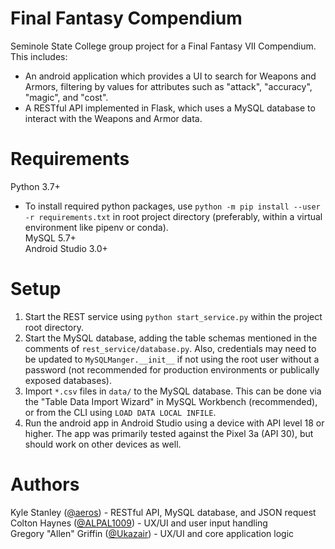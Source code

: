 # Final Fantasy Compendium

Seminole State College group project for a Final Fantasy VII Compendium. This includes:  

* An android application which provides a UI to search for Weapons and Armors, filtering by values for attributes such as "attack", "accuracy", "magic", and "cost".  
* A RESTful API implemented in Flask, which uses a MySQL database to interact with the Weapons and Armor data.  

# Requirements

Python 3.7+  
* To install required python packages, use `python -m pip install --user -r requirements.txt` in root project directory (preferably, within a virtual environment like pipenv or conda).  
MySQL 5.7+  
Android Studio 3.0+  

# Setup

1) Start the REST service using `python start_service.py` within the project root directory.  
2) Start the MySQL database, adding the table schemas mentioned in the comments of `rest_service/database.py`. Also, credentials may need to be updated to `MySQLManger.__init__` if not using the root user without a password (not recommended for production environments or publically exposed databases).  
3) Import `*.csv` files in `data/` to the MySQL database. This can be done via the "Table Data Import Wizard" in MySQL Workbench (recommended), or from the CLI using `LOAD DATA LOCAL INFILE`.  
4) Run the android app in Android Studio using a device with API level 18 or higher. The app was primarily tested against the Pixel 3a (API 30), but should work on other devices as well.  

# Authors
Kyle Stanley ([@aeros](https://github.com/aeros)) - RESTful API, MySQL database, and JSON request  
Colton Haynes ([@ALPAL1009](https://github.com/Ukazair)) - UX/UI and user input handling  
Gregory "Allen" Griffin ([@Ukazair](https://github.com/ALPAL1009)) - UX/UI and core application logic  
